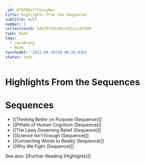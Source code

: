 ```yaml
---
_id: AfSPEKxTrFousyNev
title: Highlights from the Sequences
subtitle: null
number: 1
collectionId: 62bf5f5dc581cd211cc67d49
type: book
tags:
  - LessWrong
  - Book
synchedAt: '2022-08-29T10:40:16.036Z'
status: todo
---
```


# Highlights From the Sequences

# Sequences

- [[Thinking Better on Purpose (Sequence)]]
- [[Pitfalls of Human Cognition (Sequence)]]
- [[The Laws Governing Belief (Sequence)]]
- [[Science Isn't Enough (Sequence)]]
- [[Connecting Words to Reality (Sequence)]]
- [[Why We Fight (Sequence)]]

See also: [[Further Reading (Highlights)]]
